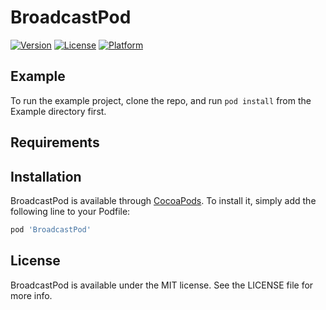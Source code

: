 # BroadcastPod
[![Version](https://img.shields.io/cocoapods/v/BroadcastPod.svg?style=flat)](https://cocoapods.org/pods/BroadcastPod)
[![License](https://img.shields.io/cocoapods/l/BroadcastPod.svg?style=flat)](https://cocoapods.org/pods/BroadcastPod)
[![Platform](https://img.shields.io/cocoapods/p/BroadcastPod.svg?style=flat)](https://cocoapods.org/pods/BroadcastPod)

## Example

To run the example project, clone the repo, and run `pod install` from the Example directory first.

## Requirements

## Installation

BroadcastPod is available through [CocoaPods](https://cocoapods.org). To install
it, simply add the following line to your Podfile:

```ruby
pod 'BroadcastPod'
```

## License

BroadcastPod is available under the MIT license. See the LICENSE file for more info.
